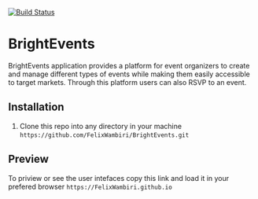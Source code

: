 [![Build Status](https://travis-ci.org/FelixWambiri/BrightEvents.svg?branch=features)](https://travis-ci.org/FelixWambiri/BrightEvents)
# BrightEvents
BrightEvents application provides a platform for event organizers to create and manage different types of events while
making them easily accessible to target markets. Through this platform users can also RSVP to an event.

## Installation
1. Clone this repo into any directory in your machine `https://github.com/FelixWambiri/BrightEvents.git`


## Preview
To priview or see the user intefaces copy this link and load it in your prefered browser 
`https://FelixWambiri.github.io`
